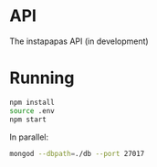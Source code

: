 # API
The instapapas API (in development)

# Running
```bash
npm install
source .env
npm start
```
In parallel:
```bash
mongod --dbpath=./db --port 27017
```
